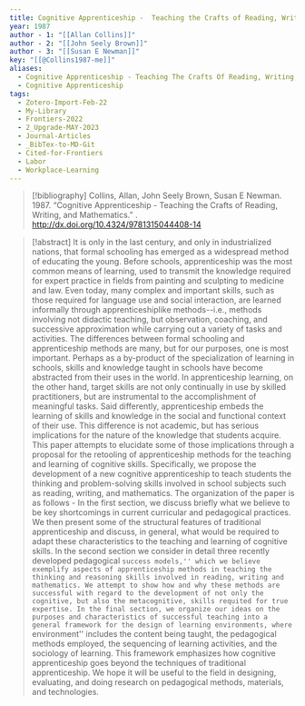 ```yaml
---
title: Cognitive Apprenticeship -  Teaching the Crafts of Reading, Writing, and Mathematics
year: 1987
author - 1: "[[Allan Collins]]"
author - 2: "[[John Seely Brown]]"
author - 3: "[[Susan E Newman]]"
key: "[[@Collins1987-me]]"
aliases:
  - Cognitive Apprenticeship - Teaching The Crafts Of Reading, Writing, And Mathematics
  - Cognitive Apprenticeship
tags:
  - Zotero-Import-Feb-22
  - My-Library
  - Frontiers-2022
  - 2_Upgrade-MAY-2023
  - Journal-Articles
  - _BibTex-to-MD-Git
  - Cited-for-Frontiers
  - Labor
  - Workplace-Learning
---
```


> [!bibliography]
> Collins, Allan, John Seely Brown, Susan E Newman. 1987. “Cognitive Apprenticeship -  Teaching the Crafts of Reading, Writing, and Mathematics.” . http://dx.doi.org/10.4324/9781315044408-14

> [!abstract]
> It is only in the last century, and only in industrialized nations, that formal schooling has emerged as a widespread method of educating the young. Before schools, apprenticeship was the most common means of learning, used to transmit the knowledge required for expert practice in fields from painting and sculpting to medicine and law. Even today, many complex and important skills, such as those required for language use and social interaction, are learned informally through apprenticeshiplike methods--i.e., methods involving not didactic teaching, but observation, coaching, and successive approximation while carrying out a variety of tasks and activities. The differences between formal schooling and apprenticeship methods are many, but for our purposes, one is most important. Perhaps as a by-product of the specialization of learning in schools, skills and knowledge taught in schools have become abstracted from their uses in the world. In apprenticeship learning, on the other hand, target skills are not only continually in use by skilled practitioners, but are instrumental to the accomplishment of meaningful tasks. Said differently, apprenticeship embeds the learning of skills and knowledge in the social and functional context of their use. This difference is not academic, but has serious implications for the nature of the knowledge that students acquire. This paper attempts to elucidate some of those implications through a proposal for the retooling of apprenticeship methods for the teaching and learning of cognitive skills. Specifically, we propose the development of a new cognitive apprenticeship to teach students the thinking and problem-solving skills involved in school subjects such as reading, writing, and mathematics. The organization of the paper is as follows -  In the first section, we discuss briefly what we believe to be key shortcomings in current curricular and pedagogical practices. We then present some of the structural features of traditional apprenticeship and discuss, in general, what would be required to adapt these characteristics to the teaching and learning of cognitive skills. In the second section we consider in detail three recently developed pedagogical ``success models,'' which we believe exemplify aspects of apprenticeship methods in teaching the thinking and reasoning skills involved in reading, writing and mathematics. We attempt to show how and why these methods are successful with regard to the development of not only the cognitive, but also the metacognitive, skills requited for true expertise. In the final section, we organize our ideas on the purposes and characteristics of successful teaching into a general framework for the design of learning environments, where ``environment'' includes the content being taught, the pedagogical methods employed, the sequencing of learning activities, and the sociology of learning. This framework emphasizes how cognitive apprenticeship goes beyond the techniques of traditional apprenticeship. We hope it will be useful to the field in designing, evaluating, and doing research on pedagogical methods, materials, and technologies.